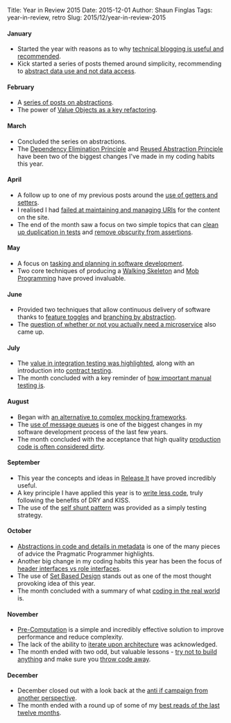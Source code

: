 Title: Year in Review 2015
Date: 2015-12-01
Author: Shaun Finglas
Tags: year-in-review, retro
Slug: 2015/12/year-in-review-2015

#### January

-   Started the year with reasons as to why [technical blogging is
    useful and
    recommended](https://blog.shaunfinglas.co.uk/2015/01/why-technical-blogging.html).
-   Kick started a series of posts themed around simplicity,
    recommending to [abstract data use and not data
    access](https://blog.shaunfinglas.co.uk/2015/01/abstract-data-use-not-data-access.html).

#### February

-   A [series of posts on
    abstractions](https://blog.shaunfinglas.co.uk/2015/02/abstractions.html).
-   The power of [Value Objects as a key
    refactoring](https://blog.shaunfinglas.co.uk/2015/02/value-object-refactoring.html).

#### March

-   Concluded the series on abstractions.
-   The [Dependency Elimination
    Principle](https://blog.shaunfinglas.co.uk/2015/03/dependency-elimination-principle.html)
    and [Reused Abstraction
    Principle](https://blog.shaunfinglas.co.uk/2015/03/reused-abstraction-principle.html)
    have been two of the biggest changes I've made in my coding habits
    this year.

#### April

-   A follow up to one of my previous posts around the [use of getters
    and
    setters](https://blog.shaunfinglas.co.uk/2015/04/getters-and-setters-are-evil-redux.html).
-   I realised I had [failed at maintaining and managing
    URIs](https://blog.shaunfinglas.co.uk/2015/04/cool-uris-dont-change.html)
    for the content on the site.
-   The end of the month saw a focus on two simple topics that can
    [clean up duplication in
    tests](https://blog.shaunfinglas.co.uk/2015/04/dry-vs-damp-in-tests.html)
    and [remove obscurity from
    assertions](https://blog.shaunfinglas.co.uk/2015/04/randomly-generated-values-in-tests.html).

#### May

-   A focus on [tasking and planning in software
    development](https://blog.shaunfinglas.co.uk/2015/05/tasking-in-software-development.html).
-   Two core techniques of producing a [Walking
    Skeleton](https://blog.shaunfinglas.co.uk/2015/05/walking-skeleton.html)
    and [Mob
    Programming](https://blog.shaunfinglas.co.uk/2015/05/mob-programming.html)
    have proved invaluable.

#### June

-   Provided two techniques that allow continuous delivery of software
    thanks to [feature
    toggles](https://blog.shaunfinglas.co.uk/2015/06/feature-toggles.html)
    and [branching by
    abstraction](https://blog.shaunfinglas.co.uk/2015/06/branch-by-abstraction.html).
-   The [question of whether or not you actually need a
    microservice](https://blog.shaunfinglas.co.uk/2015/06/do-you-really-need-microservice.html)
    also came up.

#### July

-   The [value in integration testing was
    highlighted](https://blog.shaunfinglas.co.uk/2015/07/integration-tests.html),
    along with an introduction into [contract
    testing](https://blog.shaunfinglas.co.uk/2015/07/the-benefits-of-contract-testing.html).
-   The month concluded with a key reminder of [how important manual
    testing
    is](https://blog.shaunfinglas.co.uk/2015/07/you-still-need-manual-tests.html).

#### August

-   Began with [an alternative to complex mocking
    frameworks](https://blog.shaunfinglas.co.uk/2015/08/why-i-dont-like-mocking-frameworks.html).
-   The [use of message
    queues](https://blog.shaunfinglas.co.uk/2015/08/queue-centric-work-pattern.html)
    is one of the biggest changes in my software development process of
    the last few years.
-   The month concluded with the acceptance that high quality
    [production code is often considered
    dirty](https://blog.shaunfinglas.co.uk/2015/08/production-code-is-dirty.html).

#### September

-   This year the concepts and ideas in [Release
    It](https://blog.shaunfinglas.co.uk/2015/09/release-it-highlights-part-1.html)
    have proved incredibly useful.
-   A key principle I have applied this year is to [write less
    code](https://blog.shaunfinglas.co.uk/2015/09/waste-write-less-code.html),
    truly following the benefits of DRY and KISS.
-   The use of the [self shunt
    pattern](https://blog.shaunfinglas.co.uk/2015/09/the-self-shunt-test-doubles-without.html)
    was provided as a simply testing strategy.

#### October

-   [Abstractions in code and details in
    metadata](https://blog.shaunfinglas.co.uk/2015/10/abstractions-in-code-details-in-metadata.html)
    is one of the many pieces of advice the Pragmatic Programmer
    highlights.
-   Another big change in my coding habits this year has been the focus
    of [header interfaces vs role
    interfaces](https://blog.shaunfinglas.co.uk/2015/10/header-interfaces-vs-role-interfaces.html).
-   The use of [Set Based
    Design](https://blog.shaunfinglas.co.uk/2015/10/set-based-design.html)
    stands out as one of the most thought provoking idea of this year.
-   The month concluded with a summary of what [coding in the real
    world](https://blog.shaunfinglas.co.uk/2015/10/coding-in-real-world.html)
    is.

#### November

-   [Pre-Computation](https://blog.shaunfinglas.co.uk/2015/11/pre-computation.html)
    is a simple and incredibly effective solution to improve performance
    and reduce complexity.
-   The lack of the ability to [iterate upon
    architecture](https://blog.shaunfinglas.co.uk/2015/11/you-cannot-iterate-upon-architecture.html)
    was acknowledged.
-   The month ended with two odd, but valuable lessons - [try not to
    build
    anything](https://blog.shaunfinglas.co.uk/2015/11/dont-build-thing.html)
    and make sure you [throw code
    away](https://blog.shaunfinglas.co.uk/2015/11/throw-code-away.html).

#### December

-   December closed out with a look back at the [anti if campaign from
    another
    perspective](https://blog.shaunfinglas.co.uk/2015/12/reducing-conditional-logic-to-single.html).
-   The month ended with a round up of some of my [best reads of the
    last twelve
    months](https://blog.shaunfinglas.co.uk/2015/12/recommended-reading-list-2015.html).